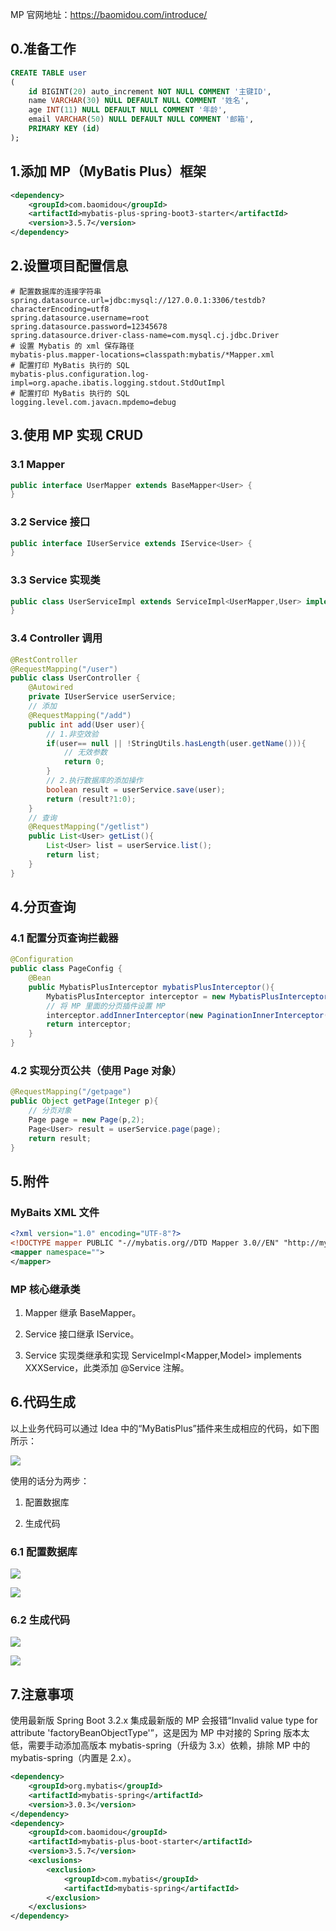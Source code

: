 MP 官网地址：https://baomidou.com/introduce/

## **0.准备工作**

```SQL
CREATE TABLE user
(
    id BIGINT(20) auto_increment NOT NULL COMMENT '主键ID',
    name VARCHAR(30) NULL DEFAULT NULL COMMENT '姓名',
    age INT(11) NULL DEFAULT NULL COMMENT '年龄',
    email VARCHAR(50) NULL DEFAULT NULL COMMENT '邮箱',
    PRIMARY KEY (id)
);
```

## **1.添加 MP（MyBatis Plus）框架**

```XML
<dependency>
    <groupId>com.baomidou</groupId>
    <artifactId>mybatis-plus-spring-boot3-starter</artifactId>
    <version>3.5.7</version>
</dependency>
```

## **2.设置项目配置信息**

```Properties
# 配置数据库的连接字符串
spring.datasource.url=jdbc:mysql://127.0.0.1:3306/testdb?characterEncoding=utf8
spring.datasource.username=root
spring.datasource.password=12345678
spring.datasource.driver-class-name=com.mysql.cj.jdbc.Driver
# 设置 Mybatis 的 xml 保存路径
mybatis-plus.mapper-locations=classpath:mybatis/*Mapper.xml
# 配置打印 MyBatis 执行的 SQL
mybatis-plus.configuration.log-impl=org.apache.ibatis.logging.stdout.StdOutImpl
# 配置打印 MyBatis 执行的 SQL
logging.level.com.javacn.mpdemo=debug
```

## **3.使用 MP 实现 CRUD**

### **3.1 Mapper**

```Java
public interface UserMapper extends BaseMapper<User> {
}
```

### **3.2 Service 接口**

```Java
public interface IUserService extends IService<User> {
}
```

### **3.3 Service 实现类**

```Java
public class UserServiceImpl extends ServiceImpl<UserMapper,User> implements IUserService {
}
```

### **3.4 Controller 调用**

```Java
@RestController
@RequestMapping("/user")
public class UserController {
    @Autowired
    private IUserService userService;
    // 添加
    @RequestMapping("/add")
    public int add(User user){
        // 1.非空效验
        if(user== null || !StringUtils.hasLength(user.getName())){
            // 无效参数
            return 0;
        }
        // 2.执行数据库的添加操作
        boolean result = userService.save(user);
        return (result?1:0);
    }
    // 查询
    @RequestMapping("/getlist")
    public List<User> getList(){
        List<User> list = userService.list();
        return list;
    }
}
```

## **4.分页查询**

### **4.1 配置分页查询拦截器**

```Java
@Configuration
public class PageConfig {
    @Bean
    public MybatisPlusInterceptor mybatisPlusInterceptor(){
        MybatisPlusInterceptor interceptor = new MybatisPlusInterceptor();
        // 将 MP 里面的分页插件设置 MP
        interceptor.addInnerInterceptor(new PaginationInnerInterceptor());
        return interceptor;
    }
}
```

### **4.2 实现分页公共（使用 Page 对象）**

```Java
@RequestMapping("/getpage")
public Object getPage(Integer p){
    // 分页对象
    Page page = new Page(p,2);
    Page<User> result = userService.page(page);
    return result;
}
```

## 5.**附件**

### **MyBaits XML 文件**

```XML
<?xml version="1.0" encoding="UTF-8"?>
<!DOCTYPE mapper PUBLIC "-//mybatis.org//DTD Mapper 3.0//EN" "http://mybatis.org/dtd/mybatis-3-mapper.dtd">
<mapper namespace="">
</mapper>
```

### **MP 核心继承类**

1. Mapper 继承 BaseMapper<T>。
    
2. Service 接口继承 IService<T>。
    
3. Service 实现类继承和实现 ServiceImpl<Mapper,Model> implements XXXService，此类添加 @Service 注解。
    

## 6.代码生成

以上业务代码可以通过 Idea 中的“MyBatisPlus”插件来生成相应的代码，如下图所示：

![](../../youdaonote-images/Pasted%20image%2020240713192612.png)

使用的话分为两步：

1. 配置数据库
    
2. 生成代码
    

### 6.1 配置数据库

![](../../youdaonote-images/Pasted%20image%2020240713192650.png)

![](../../youdaonote-images/Pasted%20image%2020240713192718.png)

### 6.2 生成代码

![](../../youdaonote-images/Pasted%20image%2020240713192723.png)

![](../../youdaonote-images/Pasted%20image%2020240713192727.png)

## 7.注意事项

使用最新版 Spring Boot 3.2.x 集成最新版的 MP 会报错“Invalid value type for attribute 'factoryBeanObjectType'”，这是因为 MP 中对接的 Spring 版本太低，需要手动添加高版本 mybatis-spring（升级为 3.x）依赖，排除 MP 中的 mybatis-spring（内置是 2.x）。

```XML
<dependency>
    <groupId>org.mybatis</groupId>
    <artifactId>mybatis-spring</artifactId>
    <version>3.0.3</version>
</dependency>
<dependency>
    <groupId>com.baomidou</groupId>
    <artifactId>mybatis-plus-boot-starter</artifactId>
    <version>3.5.7</version>
    <exclusions>
        <exclusion>
            <groupId>com.mybatis</groupId>
            <artifactId>mybatis-spring</artifactId>
        </exclusion>
    </exclusions>
</dependency>
```